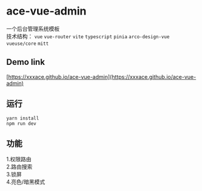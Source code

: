 # ace-vue-admin

一个后台管理系统模板<br/>
技术结构： `vue` `vue-router` `vite` `typescript` `pinia` `arco-design-vue` `vueuse/core` `mitt`

## Demo link

[https://xxxace.github.io/ace-vue-admin](https://xxxace.github.io/ace-vue-admin)

## 运行

`yarn install` <br/>
`npm run dev` <br/>

## 功能

1.权限路由<br/>
2.路由搜索<br/>
3.锁屏<br/>
4.亮色/暗黑模式
